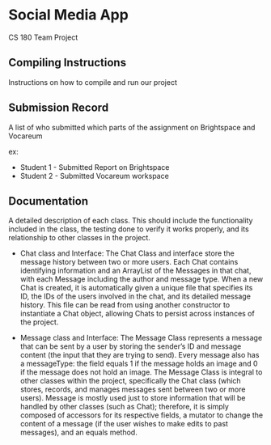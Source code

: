 
# Social Media App

CS 180 Team Project



## Compiling Instructions
Instructions on how to compile and run our project

## Submission Record
A list of who submitted which parts of the assignment on Brightspace and Vocareum

ex: 
- Student 1 - Submitted Report on Brightspace
- Student 2 - Submitted Vocareum workspace
## Documentation

A detailed description of each class. This should include the functionality included in the class, the testing done to verify it works properly, and its relationship to other classes in the project. 

- Chat class and Interface: The Chat Class and interface store the message history between two or more users. Each Chat contains identifying information and an ArrayList of the Messages in that chat, with each Message including the author and message type. When a new Chat is created, it is automatically given a unique file that specifies its ID, the IDs of the users involved in the chat, and its detailed message history. This file can be read from using another constructor to instantiate a Chat object, allowing Chats to persist across instances of the project.

- Message class and Interface: The Message Class represents a message that can be sent by a user by storing the sender’s ID and message content (the input that they are trying to send). Every message also has a messageType: the field equals 1 if the message holds an image and 0 if the message does not hold an image. The Message Class is integral to other classes within the project, specifically the Chat class (which stores, records, and manages messages sent between two or more users). Message is mostly used just to store information that will be handled by other classes (such as Chat); therefore, it is simply composed of accessors for its respective fields, a mutator to change the content of a message (if the user wishes to make edits to past messages), and an equals method. 

